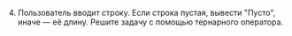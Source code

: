 4.	Пользователь вводит строку. Если строка пустая, вывести "Пусто", иначе — её длину. Решите задачу с помощью тернарного оператора.
